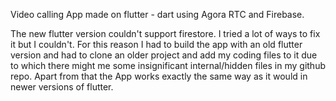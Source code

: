 Video calling App made on flutter - dart using Agora RTC and Firebase.







The new flutter version couldn't support firestore. I tried a lot of ways to fix it but I couldn't. For this reason I had to build the app with an old flutter version and had to clone an older project and add my coding files to it due to which there might me some insignificant internal/hidden files in my github repo. Apart from that the App works exactly the same way as it would in newer versions of flutter.
